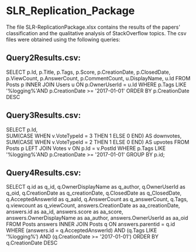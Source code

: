 # SLR_Replication_Package
The file SLR-ReplicationPackage.xlsx contains the results of the papers' classification and the qualitative analysis of StackOverflow topics.
The csv files were obtained using the following queries:

## Query2Results.csv:
SELECT p.Id, p.Title, p.Tags, p.Score, p.CreationDate, p.ClosedDate, p.ViewCount, p.AnswerCount, p.CommentCount, u.DisplayName, u.Id 
FROM Posts p INNER JOIN Users u ON p.OwnerUserId = u.Id 
WHERE p.Tags LIKE '%logging%'AND p.CreationDate >= '2017-01-01'
ORDER BY p.CreationDate DESC

## Query3Results.csv:
SELECT p.Id,  
       SUM(CASE WHEN v.VoteTypeId = 3 THEN 1 ELSE 0 END) AS downvotes, 
       SUM(CASE WHEN v.VoteTypeId = 2 THEN 1 ELSE 0 END) AS upvotes
FROM Posts p
LEFT JOIN Votes v ON p.Id = v.PostId
WHERE p.Tags LIKE '%logging%'AND p.CreationDate >= '2017-01-01'
GROUP BY p.id;

## Query4Results.csv:
SELECT 
q.id as q_id, q.OwnerDisplayName as q_author, q.OwnerUserId as q_oid, 
q.CreationDate as q_creationDate, q.ClosedDate as q_ClosedDate, 
q.AcceptedAnswerId as q_aaId, q.AnswerCount as q_answerCount, 
q.Tags, q.viewcount as q_viewCount,
answers.CreationDate as aa_creationDate, answers.id as aa_id, 
answers.score as aa_score, answers.OwnerDisplayName as aa_author,
answers.OwnerUserId as aa_oid
FROM 
Posts answers INNER JOIN Posts q ON answers.parentid = q.id
WHERE (answers.id = q.AcceptedAnswerId) AND (q.Tags LIKE ‘%logging%’) AND (q.CreationDate >= '2017-01-01')
ORDER BY q.CreationDate DESC
